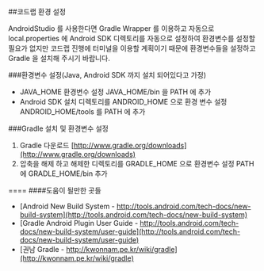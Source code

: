 ##코드랩 환경 설정

AndroidStudio 를 사용한다면 Gradle Wrapper 를 이용하고 자동으로 local.properties 에 Android SDK 디렉토리를 자동으로 설정하여 환경변수를 설정할 필요가 없지만 코드랩 진행에 터미널을 이용할 계획이기 때문에 환경변수들을 설정하고 Gradle 을 설치해 주시기 바랍니다.

###환경변수 설정(Java, Android SDK 까지 설치 되어있다고 가정)
- JAVA_HOME 환경변수 설정 JAVA_HOME/bin 을 PATH 에 추가
- Android SDK 설치 디렉토리를 ANDROID_HOME 으로 환경 변수 설정 ANDROID_HOME/tools 를 PATH 에 추가

###Gradle 설치 및 환경변수 설정
1. Gradle 다운로드 [http://www.gradle.org/downloads](http://www.gradle.org/downloads)
2. 압축을 해제 하고 해제한 디렉토리를 GRADLE_HOME 으로 환경변수 설정 PATH 에 GRADLE_HOME/bin 추가

====
####도움이 될만한 곳들

- [Android New Build System - http://tools.android.com/tech-docs/new-build-system](http://tools.android.com/tech-docs/new-build-system)
- [Gradle Android Plugin User Guide - http://tools.android.com/tech-docs/new-build-system/user-guide](http://tools.android.com/tech-docs/new-build-system/user-guide)
- [권남 Gradle - http://kwonnam.pe.kr/wiki/gradle](http://kwonnam.pe.kr/wiki/gradle)
